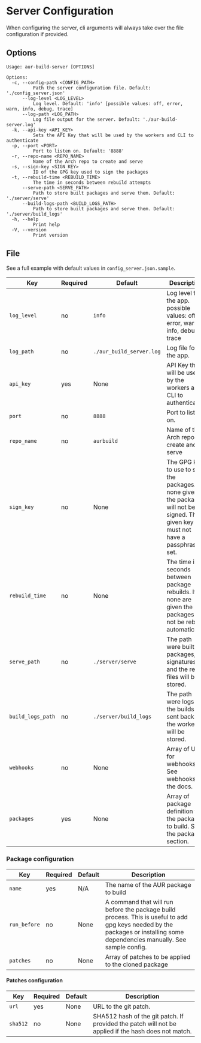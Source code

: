 # Server Configuration

When configuring the server, cli arguments will always take over the file configuration if provided.

## Options

```text
Usage: aur-build-server [OPTIONS]

Options:
  -c, --config-path <CONFIG_PATH>
          Path the server configuration file. Default: './config_server.json'
      --log-level <LOG_LEVEL>
          Log level. Default: 'info' [possible values: off, error, warn, info, debug, trace]
      --log-path <LOG_PATH>
          Log file output for the server. Default: './aur-build-server.log'
  -k, --api-key <API_KEY>
          Sets the API Key that will be used by the workers and CLI to authenticate
  -p, --port <PORT>
          Port to listen on. Default: '8888'
  -r, --repo-name <REPO_NAME>
          Name of the Arch repo to create and serve
  -s, --sign-key <SIGN_KEY>
          ID of the GPG key used to sign the packages
  -t, --rebuild-time <REBUILD_TIME>
          The time in seconds between rebuild attempts
      --serve-path <SERVE_PATH>
          Path to store built packages and serve them. Default: './server/serve'
      --build-logs-path <BUILD_LOGS_PATH>
          Path to store built packages and serve them. Default: './server/build_logs'
  -h, --help
          Print help
  -V, --version
          Print version
```

## File

See a full example with default values in `config_server.json.sample`.

| Key               | Required | Default                  | Description                                                                                                                           |
|-------------------|----------|--------------------------|---------------------------------------------------------------------------------------------------------------------------------------|
| `log_level`       | no       | `info`                   | Log level for the app. possible values: off, error, warn, info, debug, trace                                                          |
| `log_path`        | no       | `./aur_build_server.log` | Log file for the app.                                                                                                                 |
| `api_key`         | yes      | None                     | API Key that will be used by the workers and CLI to authenticate                                                                      |
| `port`            | no       | `8888`                   | Port to listen on.                                                                                                                    |
| `repo_name`       | no       | `aurbuild`               | Name of the Arch repo to create and serve                                                                                             |
| `sign_key`        | no       | None                     | The GPG key to use to sign the packages. If none given the packages will not be signed. The given key must not have a passphrase set. |
| `rebuild_time`    | no       | None                     | The time in seconds between package rebuilds. If none are given the packages will not be rebuilt automatically.                       |
| `serve_path`      | no       | `./server/serve`         | The path were built packages, signatures and the repo files will be stored.                                                           |
| `build_logs_path` | no       | `./server/build_logs`    | The path were logs of the builds sent back by the workers will be stored.                                                             |
| `webhooks`        | no       | None                     | Array of URL for webhooks. See webhooks in the docs.                                                                                  |
| `packages`        | yes      | None                     | Array of package definition for the packages to build. See the package section.                                                       |


### Package configuration

| Key          | Required | Default | Description                                                                                                                                                                  |
|--------------|----------|---------|------------------------------------------------------------------------------------------------------------------------------------------------------------------------------|
| `name`       | yes      | N/A     | The name of the AUR package to build                                                                                                                                         |
| `run_before` | no       | None    | A command that will run before the package build process. This is useful to add gpg keys needed by the packages or installing some dependencies manually. See sample config. |
| `patches`    | no       | None    | Array of patches to be applied to the cloned package                                                                                                                         |


#### Patches configuration

| Key      | Required | Default | Description                                                                                         |
|----------|----------|---------|-----------------------------------------------------------------------------------------------------|
| `url`    | yes      | None    | URL to the git patch.                                                                               |
| `sha512` | no       | None    | SHA512 hash of the git patch. If provided the patch will not be applied if the hash does not match. |
